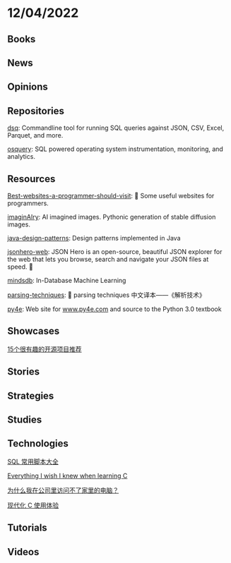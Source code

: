# 12/04/2022

## Books

## News

## Opinions

## Repositories
[dsq](https://github.com/multiprocessio/dsq): Commandline tool for running SQL queries against JSON, CSV, Excel, Parquet, and more.

[osquery](https://github.com/osquery/osquery): SQL powered operating system instrumentation, monitoring, and analytics.

## Resources
[Best-websites-a-programmer-should-visit](https://github.com/sdmg15/Best-websites-a-programmer-should-visit): 🔗 Some useful websites for programmers.

[imaginAIry](https://github.com/brycedrennan/imaginAIry): AI imagined images. Pythonic generation of stable diffusion images.

[java-design-patterns](https://github.com/iluwatar/java-design-patterns): Design patterns implemented in Java

[jsonhero-web](https://github.com/apihero-run/jsonhero-web): JSON Hero is an open-source, beautiful JSON explorer for the web that lets you browse, search and navigate your JSON files at speed. 🚀

[mindsdb](https://github.com/mindsdb/mindsdb): In-Database Machine Learning

[parsing-techniques](https://github.com/duguying/parsing-techniques): 📕 parsing techniques 中文译本——《解析技术》

[py4e](https://github.com/csev/py4e): Web site for www.py4e.com and source to the Python 3.0 textbook

## Showcases
[15个很有趣的开源项目推荐](https://juejin.cn/post/7060411919361900574)

## Stories

## Strategies

## Studies

## Technologies
[SQL 常用脚本大全](https://mp.weixin.qq.com/s/uonyx30fghmRcqd2pYxEpw)

[Everything I wish I knew when learning C](https://tmewett.com/c-tips/)

[为什么我在公司里访问不了家里的电脑？](https://juejin.cn/post/7170850066473680927)

[现代化 C 使用体验](https://liujiacai.net/blog/2022/04/30/modern-c/)

## Tutorials

## Videos
